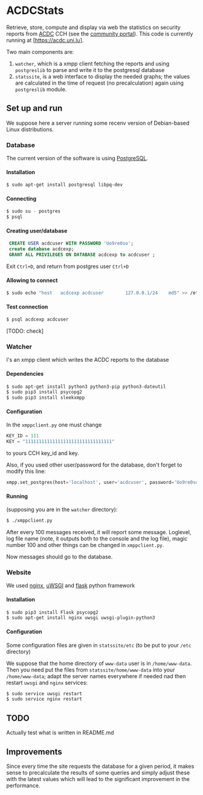 # ACDCStats
Retrieve, store, compute and display via web the statistics on security reports from [ACDC](http://acdc-project.eu) CCH (see the [community portal](http://communityportal.acdc-project.eu)). This code is currently running at [https://acdc.uni.lu].

Two main components are:

1. `watcher`, which is a xmpp client fetching the reports and using `postgreslib` to parse and write it to the postgresql database
2. `statssite`, is a web interface to display the needed graphs; the values are calculated in the time of request (no precalculation) 
    again using `postgreslib` module. 

## Set up and run ##

We suppose here a server running some recenv version of Debian-based Linux distributions.

### Database ###
The current version of the software is using [PostgreSQL](http://www.postgresql.org/).

#### Installation ###
```sh
$ sudo apt-get install postgresql libpq-dev
```

#### Connecting ####

```sh
$ sudo su - postgres
$ psql
```

#### Creating user/database ####

```sql
 CREATE USER acdcuser WITH PASSWORD 'Uo9re0so';
 create database acdcexp;
 GRANT ALL PRIVILEGES ON DATABASE acdcexp to acdcuser ;
```

Exit `Ctrl+D`, and return from postgres user `Ctrl+D`

#### Allowing to connect ####

```sh
$ sudo echo "host   acdcexp acdcuser        127.0.0.1/24    md5" >> /etc/postgresql/9.4/main/pg_hba.conf
```

#### Test connection ####

```sh
$ psql acdcexp acdcuser
```
[TODO: check] 


### Watcher ### 

I's an xmpp client which writes the ACDC reports to the database

#### Dependencies #### 

```sh
$ sudo apt-get install python3 python3-pip python3-dateutil
$ sudo pip3 install psycopg2 
$ sudo pip3 install sleekxmpp
```

#### Configuration ####

In the `xmppclient.py` one must change 

```python
KEY_ID = 111
KEY = "11111111111111111111111111111111"
```

to yours CCH key_id and key.

Also, if you used other user/password for the database, don't forget to modify this line: 

```python
xmpp.set_postgres(host='localhost', user='acdcuser', password='Uo9re0so', dbname= 'acdcexp', commit_every=100)
```

#### Running ####

(supposing you are in the `watcher` directory):

```sh
$ ./xmppclient.py
```

After every 100 messages received, it will report some message. Loglevel, log file name (note, it outputs both to the console and the log file), 
magic number 100 and other things can be changed in `xmppclient.py`. 

Now messages should go to the database. 

### Website ###

We used [nginx](http://nginx.org), [uWSGI](https://uwsgi-docs.readthedocs.org/en/latest/) and [flask](http://flask.pocoo.org/) python framework


#### Installation ####

```sh
$ sudo pip3 install Flask psycopg2
$ sudo apt-get install nginx uwsgi uwsgi-plugin-python3
```

#### Configuration ####

Some configuration files are given in `statssite/etc` (to be put to your `/etc` directory)

We suppose that the home directory of `www-data` user is in `/home/www-data`. 
Then you need put the files from `statssite/home/www-data` into your `/home/www-data`;
adapt the server names everywhere if needed nad  then restart `uwsgi` and `nginx` services: 

```sh
$ sudo service uwsgi restart
$ sudo service nginx restart
```


## TODO ##

Actually test what is written in README.md

## Improvements ##

Since every time the site requests the database for a given period, it makes sense to precalculate the results of some queries and 
simply adjust these with the latest values which will lead to the significant improvement in the performance. 
